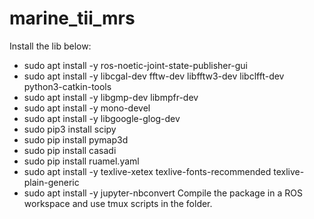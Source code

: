 # marine_tii_mrs
Install the lib below:
  - sudo apt install -y ros-noetic-joint-state-publisher-gui
  - sudo apt install -y libcgal-dev fftw-dev libfftw3-dev libclfft-dev python3-catkin-tools
  - sudo apt install -y libgmp-dev libmpfr-dev
  - sudo apt install -y mono-devel
  - sudo apt install -y libgoogle-glog-dev
  - sudo pip3 install scipy
  - sudo pip install pymap3d
  - sudo pip install casadi
  - sudo pip install ruamel.yaml
  - sudo apt install -y texlive-xetex texlive-fonts-recommended texlive-plain-generic
  - sudo apt install -y jupyter-nbconvert
Compile the package in a ROS workspace and use tmux scripts in the folder.
  
